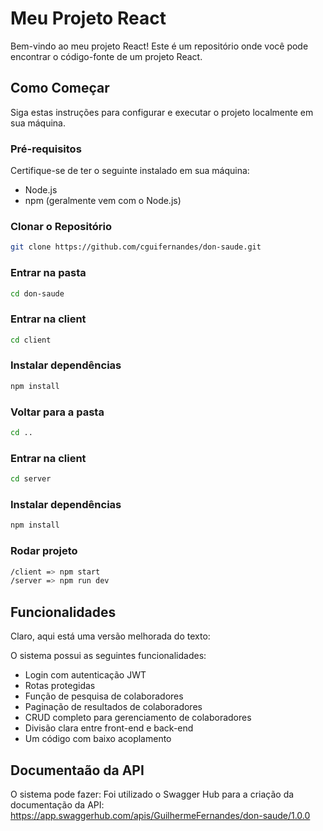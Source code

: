 # Meu Projeto React

Bem-vindo ao meu projeto React! Este é um repositório onde você pode encontrar o código-fonte de um projeto React.

## Como Começar

Siga estas instruções para configurar e executar o projeto localmente em sua máquina.

### Pré-requisitos

Certifique-se de ter o seguinte instalado em sua máquina:

- Node.js
- npm (geralmente vem com o Node.js)

### Clonar o Repositório

```bash
git clone https://github.com/cguifernandes/don-saude.git
```

### Entrar na pasta
```bash
cd don-saude
```

### Entrar na client
```bash
cd client
```

### Instalar dependências
```bash
npm install
```

### Voltar para a pasta
```bash
cd ..
```

### Entrar na client
```bash
cd server
```

### Instalar dependências
```bash
npm install
```

### Rodar projeto
```bash
/client => npm start
/server => npm run dev
```

## Funcionalidades

Claro, aqui está uma versão melhorada do texto:

O sistema possui as seguintes funcionalidades:

- Login com autenticação JWT
- Rotas protegidas
- Função de pesquisa de colaboradores
- Paginação de resultados de colaboradores
- CRUD completo para gerenciamento de colaboradores
- Divisão clara entre front-end e back-end
- Um código com baixo acoplamento

## Documentaão da API

O sistema pode fazer:
Foi utilizado o Swagger Hub para a criação da documentação da API: https://app.swaggerhub.com/apis/GuilhermeFernandes/don-saude/1.0.0

